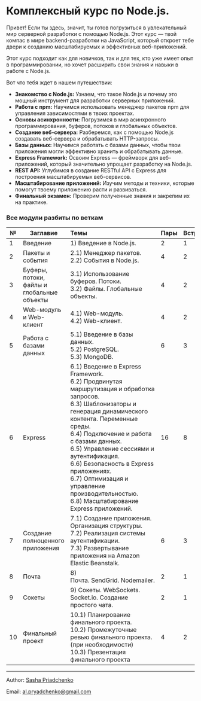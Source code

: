 # Комплексный курс по Node.js.

Привет! Если ты здесь, значит, ты готов погрузиться в увлекательный мир серверной разработки с помощью Node.js. Этот курс — твой компас в мире backend-разработки на JavaScript, который откроет тебе двери к созданию масштабируемых и эффективных веб-приложений.

Этот курс подходит как для новичков, так и для тех, кто уже имеет опыт в программировании, но хочет расширить свои знания и навыки в работе с Node.js.

Вот что тебя ждет в нашем путешествии:

- **Знакомство с Node.js:** Узнаем, что такое Node.js и почему это мощный инструмент для разработки серверных приложений.
- **Работа с npm:** Научимся использовать менеджер пакетов npm для управления зависимостями в твоих проектах.
- **Основы асинхронности:** Погрузимся в мир асинхронного программирования, буферов, потоков и глобальных объектов.
- **Создание веб-сервера:** Разберемся, как с помощью Node.js создавать веб-сервера и обрабатывать HTTP-запросы.
- **Базы данных:** Научимся работать с базами данных, чтобы твои приложения могли эффективно хранить и обрабатывать данные.
- **Express Framework:** Освоим Express — фреймворк для веб-приложений, который значительно упрощает разработку на Node.js.
- **REST API:** Углубимся в создание RESTful API с Express для построения масштабируемых веб-сервисов.
- **Масштабирование приложений:** Изучим методы и техники, которые помогут твоему приложению расти и развиваться.
- **Финальный экзамен:** Проверим полученные знания и закрепим их на практике.

### **Все модули разбиты по веткам**

| №   | Заглавиe                                   | Темы                                                                                                                                                                                                                                                                                                                                                                                                                           | Пары | Встречи |
| --- | ------------------------------------------ | :----------------------------------------------------------------------------------------------------------------------------------------------------------------------------------------------------------------------------------------------------------------------------------------------------------------------------------------------------------------------------------------------------------------------------- | ---- | ------- |
| 1   | Введение                                   | 1) Введение в Node.js.                                                                                                                                                                                                                                                                                                                                                                                                         | 2    | 1       |
| 2   | Пакеты и события                           | 2.1) Менеджер пакетов.<br />2.2) События в Node.js.                                                                                                                                                                                                                                                                                                                                                                            | 4    | 2       |
| 3   | Буферы, потоки, файлы и глобальные объекты | 3.1) Использование буферов. Потоки.<br />3.2) Файлы. Глобальные объекты.                                                                                                                                                                                                                                                                                                                                                       | 4    | 2       |
| 4   | Web-модуль и Web-клиент                    | 4.1) Web-модуль.<br />4.2) Web-клиент.                                                                                                                                                                                                                                                                                                                                                                                         | 4    | 2       |
| 5   | Работа с базами данных                     | 5.1) Введение в базы данных.<br />5.2) PostgreSQL.<br />5.3) MongoDB.                                                                                                                                                                                                                                                                                                                                                          | 6    | 3       |
| 6   | Express                                    | 6.1) Введение в Express Framework.<br />6.2) Продвинутая маршрутизация и обработка запросов.<br />6.3) Шаблонизаторы и генерация динамического контента. Переменные среды.<br />6.4) Подключение и работа с базами данных.<br />6.5) Управление сессиями и аутентификация.<br />6.6) Безопасность в Express приложениях.<br />6.7) Оптимизация и управление производительностью.<br />6.8) Масштабирование Express приложений. | 16   | 8       |
| 7   | Создание полноценного приложения           | 7.1) Создание приложения. Организация структуры.<br />7.2) Реализация системы аутентификации.<br />7.3) Развертывание приложения на Amazon Elastic Beanstalk.                                                                                                                                                                                                                                                                  | 6    | 3       |
| 8   | Почта                                      | 8) Почта. SendGrid. Nodemailer.                                                                                                                                                                                                                                                                                                                                                                                                | 2    | 1       |
| 9   | Сокеты                                     | 9) Сокеты. WebSockets. Socket.io. Создание простого чата.                                                                                                                                                                                                                                                                                                                                                                      | 2    | 1       |
| 10  | Финальный проект                           | 10.1) Планирование финального проекта.<br />10.2) Промежуточные ревью финального проекта. (при необходимости)<br />10.3) Презентация финального проекта                                                                                                                                                                                                                                                                        | 4    | 2       |

---

Author: [Sasha Priadchenko](https://www.linkedin.com/in/priadchenko/)

Email: [al.pryadchenko@gmail.com](al.pryadchenko@gmail.com)
